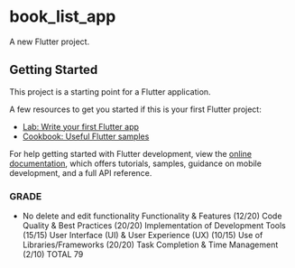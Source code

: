 # book_list_app

A new Flutter project.

## Getting Started

This project is a starting point for a Flutter application.

A few resources to get you started if this is your first Flutter project:

- [Lab: Write your first Flutter app](https://docs.flutter.dev/get-started/codelab)
- [Cookbook: Useful Flutter samples](https://docs.flutter.dev/cookbook)

For help getting started with Flutter development, view the
[online documentation](https://docs.flutter.dev/), which offers tutorials,
samples, guidance on mobile development, and a full API reference.

### GRADE

- No delete and edit functionality
  Functionality & Features (12/20)
  Code Quality & Best Practices (20/20)
  Implementation of Development Tools (15/15)
  User Interface (UI) & User Experience (UX) (10/15)
  Use of Libraries/Frameworks (20/20)
  Task Completion & Time Management (2/10)
  TOTAL 79
